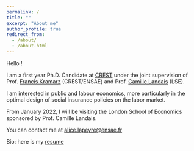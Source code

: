 ```yaml
---
permalink: /
title: ""
excerpt: "About me"
author_profile: true
redirect_from: 
  - /about/
  - /about.html
---
```


Hello ! 

I am a first year Ph.D. Candidate at [CREST](https://crest.science) under the joint supervision of Prof. [Francis Kramarz](https://faculty.crest.fr/fkramarz/) (CREST/ENSAE) and Prof. [Camille Landais](https://econ.lse.ac.uk/staff/clandais/cgi-bin/index.php) (LSE). 

I am interested in public and labour economics, more particularly in the optimal design of social insurance policies on the labor market.

From January 2022, I will be visiting the London School of Economics sponsored by Prof. Camille Landais. 

You can contact me at [alice.lapeyre@ensae.fr](mailto:alice.lapeyre@ensae.fr)

<!--- Research fields: public and labor economics --->

Bio: here is my [resume]("https://github.com/alicelap/alicelapeyre.github.io/blob/master/files/ALapeyre_CV.pdf")

<!--- References: 
- [Francis Kramarz](https://faculty.crest.fr/fkramarz/)(CREST/ENSAE)
- [Camille Landais](https://econ.lse.ac.uk/staff/clandais/cgi-bin/index.php) (LSE)
- [Roland Rathelot](http://rolandrathelot.com) (Warwick University) --->
